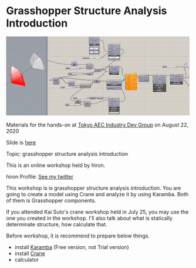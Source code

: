# Grasshopper Structure Analysis Introduction

<img src=https://github.com/hrntsm/TAEC-Handson-Archive/blob/master/200822_GH_Structure_Analysis_Intro_by_hiron/image/Thumbnail.png width=500>

Materials for the hands-on at [Tokyo AEC Industry Dev Group](https://www.meetup.com/ja-JP/Tokyo-AEC-Industry-Dev-Group/events/271714241/) on August 22, 2020

Slide is [here](https://docs.google.com/presentation/d/1Hu4GlZW118BceReSumMHjtgRWf-7Eru_bdiKLrkEnJg/edit?usp=sharing)

Topic: grasshopper structure analysis introduction

This is an online workshop held by hiron.

hiron Profile: [See my twitter](https://twitter.com/hiron_rgkr)

This workshop is is grasshopper structure analysis introduction. You are going to create a model using Crane and analyze it by using Karamba. Both of them is Grasshopper components.

If you attended Kai Suto's crane workshop held in July 25, you may use the one you created in the workshop.
I'll also talk about what is statically determinate structure, how calculate that.

Before workshop, it is recommend to prepare below things.

+ install [Karamba](https://www.food4rhino.com/app/karamba3d) (Free version, not Trial version)
+ install [Crane](https://www.food4rhino.com/app/crane)
+ calculator
